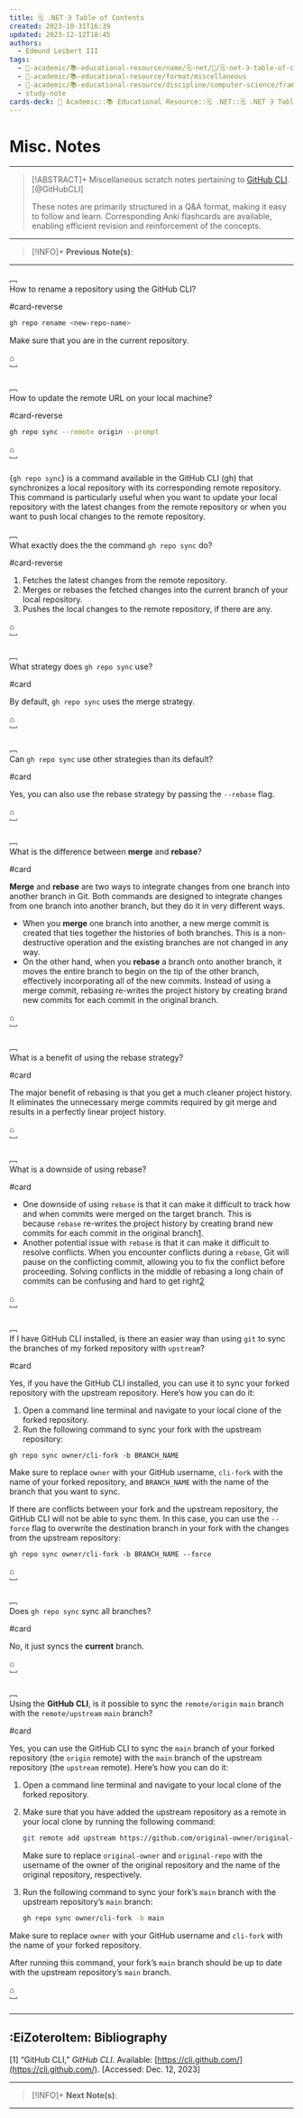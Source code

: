 ```yaml
---
title: 🗒️ .NET ∋ Table of Contents
created: 2023-10-31T16:39
updated: 2023-12-12T18:45
authors:
  - Edmund Leibert III
tags:
  - 🔴-academic/📚-educational-resource/name/🗒️-net/🔖/🗒️-net-∋-table-of-contents
  - 🔴-academic/📚-educational-resource/format/miscellaneous
  - 🔴-academic/📚-educational-resource/discipline/computer-science/framework/net
  - study-note
cards-deck: 🔴 Academic::📚 Educational Resource::🗒️ .NET::🗒️ .NET ∋ Table of Contents
---
```


# Misc. Notes

---

> [!ABSTRACT]+ 
> Miscellaneous scratch notes pertaining to [GitHub CLI](https://cli.github.com/). [@GitHubCLI]
> 
> These notes are primarily structured in a Q&A format, making it easy to follow and learn. Corresponding Anki flashcards are available, enabling efficient revision and reinforcement of the concepts.

---

> [!INFO]+ 
> **Previous Note(s)**:
> 

---

﹇<br>
How to rename a repository using the GitHub CLI?

#card-reverse 

```bash
gh repo rename <new-repo-name>
```

Make sure that you are in the current repository.

⌂
<br>﹈<br>

﹇<br>
How to update the remote URL on your local machine?

#card-reverse 

```bash
gh repo sync --remote origin --prompt
```

⌂
<br>﹈<br>

{`gh repo sync`} is a command available in the GitHub CLI (gh) that synchronizes a local repository with its corresponding remote repository. This command is particularly useful when you want to update your local repository with the latest changes from the remote repository or when you want to push local changes to the remote repository.

﹇<br>
What exactly does the the command `gh repo sync` do?

#card-reverse 

1. Fetches the latest changes from the remote repository.
2. Merges or rebases the fetched changes into the current branch of your local repository.
3. Pushes the local changes to the remote repository, if there are any.

⌂
<br>﹈<br>

﹇<br>
What strategy does `gh repo sync` use? 

#card 

By default, `gh repo sync` uses the merge strategy.

⌂
<br>﹈<br>

﹇<br>
Can `gh repo sync` use other strategies than its default? 

#card 

Yes, you can also use the rebase strategy by passing the `--rebase` flag.

⌂
<br>﹈<br>

﹇<br>
What is the difference between **merge** and **rebase**?

#card 

**Merge** and **rebase** are two ways to integrate changes from one branch into another branch in Git. Both commands are designed to integrate changes from one branch into another branch, but they do it in very different ways.
- When you **merge** one branch into another, a new merge commit is created that ties together the histories of both branches. This is a non-destructive operation and the existing branches are not changed in any way.
- On the other hand, when you **rebase** a branch onto another branch, it moves the entire branch to begin on the tip of the other branch, effectively incorporating all of the new commits. Instead of using a merge commit, rebasing re-writes the project history by creating brand new commits for each commit in the original branch.

⌂
<br>﹈<br>

﹇<br>
What is a benefit of using the rebase strategy?

#card 

The major benefit of rebasing is that you get a much cleaner project history. It eliminates the unnecessary merge commits required by git merge and results in a perfectly linear project history.

⌂
<br>﹈<br>

﹇<br>
What is a downside of using rebase? 

#card 

- One downside of using `rebase` is that it can make it difficult to track how and when commits were merged on the target branch. This is because `rebase` re-writes the project history by creating brand new commits for each commit in the original branch[1](https://bing.com/search?q=downside+of+using+rebase).
- Another potential issue with `rebase` is that it can make it difficult to resolve conflicts. When you encounter conflicts during a `rebase`, Git will pause on the conflicting commit, allowing you to fix the conflict before proceeding. Solving conflicts in the middle of rebasing a long chain of commits can be confusing and hard to get right[2](https://medium.com/@fredrikmorken/why-you-should-stop-using-git-rebase-5552bee4fed1)

⌂
<br>﹈<br>

﹇<br>
If I have GitHub CLI installed, is there an easier way than using `git` to sync the branches of my forked repository with `upstream`?

#card 

Yes, if you have the GitHub CLI installed, you can use it to sync your forked repository with the upstream repository. Here’s how you can do it:
1. Open a command line terminal and navigate to your local clone of the forked repository.
2. Run the following command to sync your fork with the upstream repository:

```
gh repo sync owner/cli-fork -b BRANCH_NAME
```

Make sure to replace `owner` with your GitHub username, `cli-fork` with the name of your forked repository, and `BRANCH_NAME` with the name of the branch that you want to sync.

If there are conflicts between your fork and the upstream repository, the GitHub CLI will not be able to sync them. In this case, you can use the `--force` flag to overwrite the destination branch in your fork with the changes from the upstream repository:

```
gh repo sync owner/cli-fork -b BRANCH_NAME --force
```

⌂
<br>﹈<br>

﹇<br>
Does `gh repo sync` sync all branches?

#card 

No, it just syncs the **current** branch.

⌂
<br>﹈<br>

﹇<br>
Using the **GitHub CLI**, is it possible to sync the `remote/origin` `main` branch with the `remote/upstream` `main` branch?

#card 

Yes, you can use the GitHub CLI to sync the `main` branch of your forked repository (the `origin` remote) with the `main` branch of the upstream repository (the `upstream` remote). Here’s how you can do it:

1. Open a command line terminal and navigate to your local clone of the forked repository.

2. Make sure that you have added the upstream repository as a remote in your local clone by running the following command:
	```bash
	git remote add upstream https://github.com/original-owner/original-repo.git
	```

	Make sure to replace `original-owner` and `original-repo` with the username of the owner of the original repository and the name of the original repository, respectively.

3. Run the following command to sync your fork’s `main` branch with the upstream repository’s `main` branch:
	```bash
	gh repo sync owner/cli-fork -b main
	```

Make sure to replace `owner` with your GitHub username and `cli-fork` with the name of your forked repository.

After running this command, your fork’s `main` branch should be up to date with the upstream repository’s `main` branch.

⌂
<br>﹈<br>

---

## :EiZoteroItem: Bibliography

\[1\]
“GitHub CLI,” _GitHub CLI_. Available: [https://cli.github.com/](https://cli.github.com/). [Accessed: Dec. 12, 2023]

---

> [!INFO]+
> **Next Note(s)**:
> 

---

